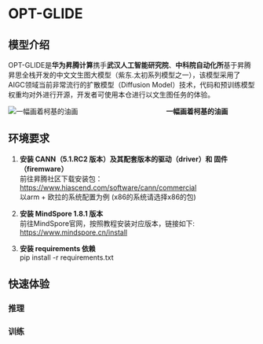 # OPT-GLIDE
## 模型介绍
OPT-GLIDE是**华为昇腾计算**携手**武汉人工智能研究院**、**中科院自动化所**基于昇腾昇思全栈开发的中文文生图大模型（紫东.太初系列模型之一），该模型采用了AIGC领域当前非常流行的扩散模型（Diffusion Model）技术，代码和预训练模型权重均对外进行开源，开发者可使用本仓进行以文生图任务的体验。


![一幅画着柯基的油画](https://user-images.githubusercontent.com/17930313/206085057-e079d90a-3313-4b9a-9e1c-f67a0594245d.png) 
**&nbsp; &nbsp; &nbsp; &nbsp; &nbsp; &nbsp; &nbsp; &nbsp; &nbsp; &nbsp; &nbsp; &nbsp; &nbsp; &nbsp;&nbsp; &nbsp; &nbsp; &nbsp; &nbsp; &nbsp; &nbsp;&nbsp; &nbsp; &nbsp; &nbsp; &nbsp; &nbsp; &nbsp;一幅画着柯基的油画**

## 环境要求

1. **安装 CANN（5.1.RC2 版本）及其配套版本的驱动（driver）和 固件（firemware）**  \
    前往昇腾社区下载安装包：\
    <https://www.hiascend.com/software/cann/commercial> \
    以arm + 欧拉的系统配置为例 (x86的系统请选择x86的包) 

2. **安装 MindSpore 1.8.1 版本** \
    前往MindSpore官网，按照教程安装对应版本，链接如下: \
    <https://www.mindspore.cn/install>

3. **安装 requirements 依赖** \
    pip install -r requirements.txt

## 快速体验

### 推理
### 训练




